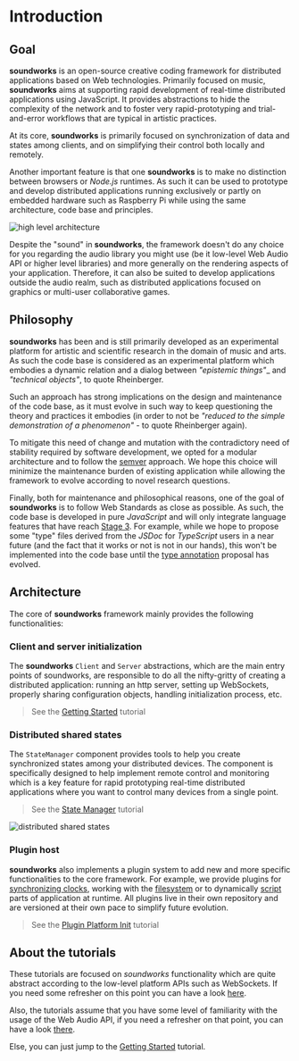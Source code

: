 # Introduction

## Goal

**soundworks** is an open-source creative coding framework for distributed applications based on Web technologies. Primarily focused on music, **soundworks** aims at supporting rapid development of real-time distributed applications using JavaScript. It provides abstractions to hide the complexity of the network and to foster very rapid-prototyping and trial-and-error workflows that are typical in artistic practices. 

At its core, **soundworks** is primarily focused on synchronization of data and states among clients, and on simplifying their control both locally and remotely. 

Another important feature is that one **soundworks** is to make no distinction between browsers or _Node.js_ runtimes. As such it can be used to prototype and develop distributed applications running exclusively or partly on embedded hardware such as Raspberry Pi while using the same architecture, code base and principles.

![high level architecture](/assets/introduction/high-level-architecture.png)

Despite the "sound" in **soundworks**, the framework doesn't do any choice for you regarding the audio library you might use (be it low-level Web Audio API or higher level libraries) and more generally on the rendering aspects of your application. Therefore, it can also be suited to develop applications outside the audio realm, such as distributed applications focused on graphics or multi-user collaborative games.

## Philosophy

**soundworks** has been and is still primarily developed as an experimental platform for artistic and scientific research in the domain of music and arts. As such the code base is considered as an experimental platform which embodies a dynamic relation and a dialog between _"epistemic things"__ and _"technical objects"_, to quote Rheinberger.

Such an approach has strong implications on the design and maintenance of the code base, as it must evolve in such way to keep questioning the theory and practices it embodies (in order to not be _"reduced to the simple demonstration of a phenomenon"_  - to quote Rheinberger again).

To mitigate this need of change and mutation with the contradictory need of stability required by software development, we opted for a modular architecture and to follow the [semver](https://semver.org/) approach. We hope this choice will minimize the maintenance burden of existing application while allowing the framework to evolve according to novel research questions.

Finally, both for maintenance and philosophical reasons, one of the goal of **soundworks** is to follow Web Standards as close as possible. As such, the code base is developed in pure _JavaScript_ and will only integrate language features that have reach [Stage 3](https://tc39.es/process-document/). For example, while we hope to propose some "type" files derived from the _JSDoc_ for _TypeScript_ users in a near future (and the fact that it works or not is not in our hands), this won't be implemented into the code base until the [type annotation](https://github.com/tc39/proposal-type-annotations) proposal has evolved.

## Architecture

The core of **soundworks**  framework mainly provides the following functionalities:

### Client and server initialization

The **soundworks** `Client` and `Server` abstractions, which are the main entry points of soundworks, are responsible to do all the nifty-gritty of creating a distributed application: running an http server, setting up WebSockets, properly sharing configuration objects, handling initialization process, etc.

> See the [Getting Started](/tutorials/getting-started) tutorial

### Distributed shared states

The `StateManager` component provides tools to help you create synchronized states among your distributed devices. The component is specifically designed to help implement remote control and monitoring which is a key feature for rapid prototyping real-time distributed applications where you want to control many devices from a single point.

> See the [State Manager](/tutorials/state-manager) tutorial

![distributed shared states](/assets/introduction/distributed-state-management.png)

### Plugin host

**soundworks** also implements a plugin system to add new and more specific functionalities to the core framework. For example, we provide plugins for [synchronizing clocks](/plugins/sync), working with the [filesystem](/plugins/filesystem) or to dynamically [script](/plugins/scripting) parts of application at runtime. All plugins live in their own repository and are versioned at their own pace to simplify future evolution.

> See the [Plugin Platform Init](/tutorials/plugin-platform-init) tutorial

## About the tutorials

These tutorials are focused on _soundworks_ functionality which are quite abstract according to the low-level platform APIs such as WebSockets. If you need some refresher on this point you can have a look [here](./misc/websockets-101).

Also, the tutorials assume that you have some level of familiarity with the usage of the Web Audio API, if you need a refresher on that point, you can have a look [there](https://ircam-ismm.github.io/webaudio-tutorials).

Else, you can just jump to the [Getting Started](./tutorials/getting-started) tutorial.
